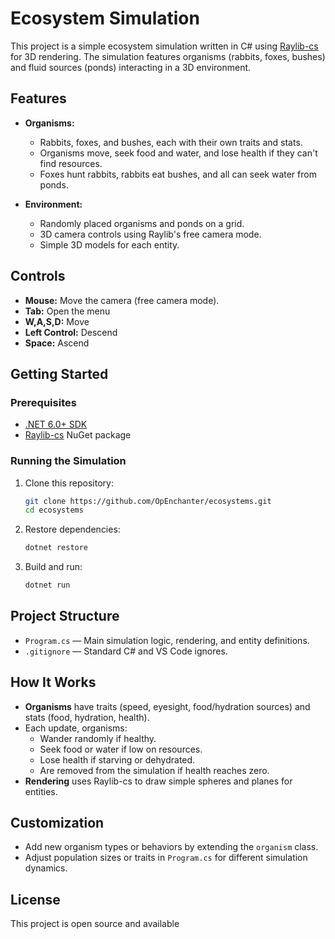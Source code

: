# Ecosystem Simulation

This project is a simple ecosystem simulation written in C# using [Raylib-cs](https://github.com/ChrisDill/Raylib-cs) for 3D rendering. The simulation features organisms (rabbits, foxes, bushes) and fluid sources (ponds) interacting in a 3D environment.

## Features

- **Organisms:**  
  - Rabbits, foxes, and bushes, each with their own traits and stats.
  - Organisms move, seek food and water, and lose health if they can't find resources.
  - Foxes hunt rabbits, rabbits eat bushes, and all can seek water from ponds.

- **Environment:**  
  - Randomly placed organisms and ponds on a grid.
  - 3D camera controls using Raylib's free camera mode.
  - Simple 3D models for each entity.

## Controls

- **Mouse:** Move the camera (free camera mode).
- **Tab:** Open the menu
- **W,A,S,D:** Move
- **Left Control:** Descend
- **Space:** Ascend

## Getting Started

### Prerequisites

- [.NET 6.0+ SDK](https://dotnet.microsoft.com/download)
- [Raylib-cs](https://github.com/ChrisDill/Raylib-cs) NuGet package

### Running the Simulation

1. Clone this repository:
   ```sh
   git clone https://github.com/OpEnchanter/ecosystems.git
   cd ecosystems
   ```
2. Restore dependencies:
   ```sh
   dotnet restore
   ```
3. Build and run:
   ```sh
   dotnet run
   ```

## Project Structure

- `Program.cs` — Main simulation logic, rendering, and entity definitions.
- `.gitignore` — Standard C# and VS Code ignores.

## How It Works

- **Organisms** have traits (speed, eyesight, food/hydration sources) and stats (food, hydration, health).
- Each update, organisms:
  - Wander randomly if healthy.
  - Seek food or water if low on resources.
  - Lose health if starving or dehydrated.
  - Are removed from the simulation if health reaches zero.
- **Rendering** uses Raylib-cs to draw simple spheres and planes for entities.

## Customization

- Add new organism types or behaviors by extending the `organism` class.
- Adjust population sizes or traits in `Program.cs` for different simulation dynamics.

## License

This project is open source and available